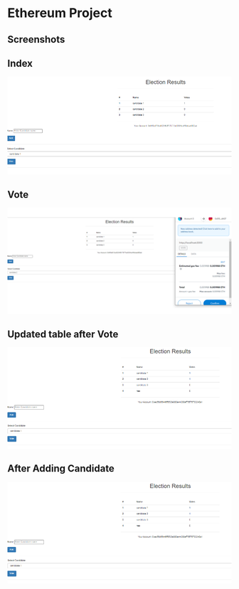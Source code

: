 # Ethereum Project

## Screenshots
## Index
![Index Page](img/index.PNG)
## Vote
![Vote](img/vote.PNG)
## Updated table after Vote
![update table after Vote](img/AfterVote.PNG)
## After Adding Candidate
![After Adding Candidate](img/afterAddCan.PNG)

